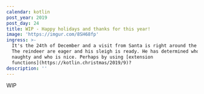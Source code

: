 ```yaml
---
calendar: kotlin
post_year: 2019
post_day: 24
title: WIP - Happy holidays and thanks for this year!
image: 'https://imgur.com/8SH68fp'
ingress: >-
  It's the 24th of December and a visit from Santa is right around the corner.
  The reindeer are eager and his sleigh is ready. He has determined who is
  naughty and who is nice. Perhaps by using [extension
  functions](https://kotlin.christmas/2019/9)?    
description: ''
---
```

WIP
